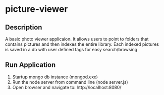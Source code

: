 # picture-viewer

## Description
A basic photo viewer applicaion. It allows users to point to folders that contains pictures and then indexes the entire library. Each indexed pictures is saved in a db with user defined tags for easy search/browsing

## Run Application
1) Startup mongo db instance (mongod.exe)
2) Run the node server from command line (node server.js)
3) Open browser and navigate to: http://localhost:8080/
